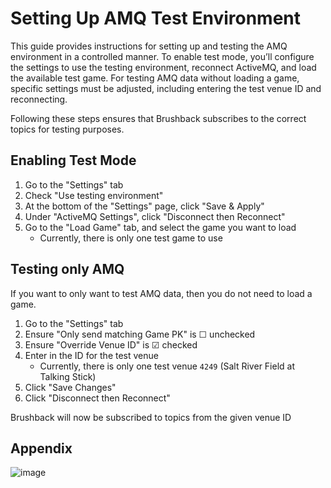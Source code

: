 # Setting Up AMQ Test Environment
This guide provides instructions for setting up and testing the AMQ environment in a controlled manner.
To enable test mode, you’ll configure the settings to use the testing environment, reconnect ActiveMQ,
and load the available test game. For testing AMQ data without loading a game,
specific settings must be adjusted, including entering the test venue ID and reconnecting.

Following these steps ensures that Brushback subscribes to the correct topics for testing purposes.

## Enabling Test Mode
1. Go to the "Settings" tab
2. Check "Use testing environment"
3. At the bottom of the "Settings" page, click "Save & Apply"
4. Under "ActiveMQ Settings", click "Disconnect then Reconnect"
5. Go to the "Load Game" tab, and select the game you want to load
    - Currently, there is only one test game to use

## Testing only AMQ
If you want to only want to test AMQ data, then you do not need to load a game.

1. Go to the "Settings" tab
2. Ensure "Only send matching Game PK" is ☐ unchecked 
3. Ensure "Override Venue ID" is ☑ checked
4. Enter in the ID for the test venue
    - Currently, there is only one test venue `4249` (Salt River Field at Talking Stick)
6. Click "Save Changes"
7. Click "Disconnect then Reconnect"

Brushback will now be subscribed to topics from the given venue ID

## Appendix
![image](https://github.com/user-attachments/assets/efb45563-e68c-4856-954f-46cc0268efd0)
